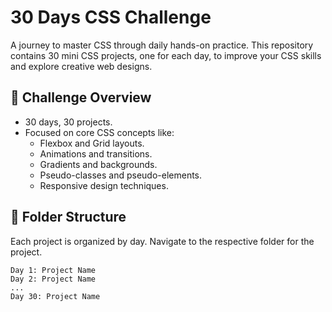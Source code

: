 # 30 Days CSS Challenge

A journey to master CSS through daily hands-on practice. This repository contains 30 mini CSS projects, one for each day, to improve your CSS skills and explore creative web designs.

## 🚀 Challenge Overview

- 30 days, 30 projects.
- Focused on core CSS concepts like:
  - Flexbox and Grid layouts.
  - Animations and transitions.
  - Gradients and backgrounds.
  - Pseudo-classes and pseudo-elements.
  - Responsive design techniques.

## 📂 Folder Structure

Each project is organized by day. Navigate to the respective folder for the project.

```plaintext
Day 1: Project Name
Day 2: Project Name
...
Day 30: Project Name
